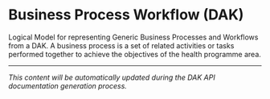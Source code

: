# Business Process Workflow (DAK)

<!-- DAK_API_PLACEHOLDER: StructureDefinition-BusinessProcessWorkflow -->

Logical Model for representing Generic Business Processes and Workflows from a DAK. A business process is a set of related activities or tasks performed together to achieve the objectives of the health programme area.

---

*This content will be automatically updated during the DAK API documentation generation process.*
